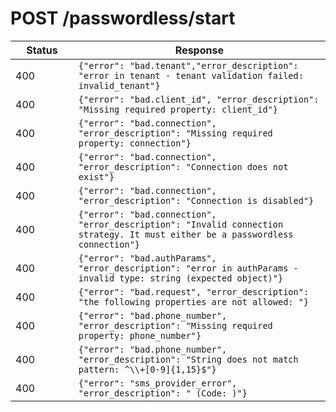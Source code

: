 # POST /passwordless/start

<table class="table">
    <thead>
      <tr>
        <th width="20%">Status</th>
        <th width="80%">Response</th>
      </tr>
    </thead>
    <tbody>
      <tr>
        <td><span class="badge badge-danger">400</span></td>
        <td><code>{"error": "bad.tenant","error_description": "error in tenant - tenant validation failed: invalid_tenant"}</code></td>
      </tr>
      <tr>
        <td><span class="badge badge-danger">400</span></td>
        <td><code>{"error": "bad.client_id", "error_description": "Missing required property: client_id"}</code></td>
      </tr>
      <tr>
        <td><span class="badge badge-danger">400</span></td>
        <td><code>{"error": "bad.connection", "error_description": "Missing required property: connection"}</code></td>
      </tr>
      <tr>
        <td><span class="badge badge-danger">400</span></td>
        <td><code>{"error": "bad.connection", "error_description": "Connection does not exist"}</code></td>
      </tr>
      <tr>
        <td><span class="badge badge-danger">400</span></td>
        <td><code>{"error": "bad.connection", "error_description": "Connection is disabled"}</code></td>
      </tr>
      <tr>
        <td><span class="badge badge-danger">400</span></td>
        <td><code>{"error": "bad.connection", "error_description": "Invalid connection strategy. It must either be a passwordless connection"}</code></td>
      </tr>
      <tr>
        <td><span class="badge badge-danger">400</span></td>
        <td><code>{"error": "bad.authParams", "error_description": "error in authParams - invalid type: string (expected object)"}</code></td>
      </tr>
      <tr>
        <td><span class="badge badge-danger">400</span></td>
        <td><code>{"error": "bad.request", "error_description": "the following properties are not allowed: <INVALID_PARAMETER_VALUE>"}</code></td>
      </tr>
      <tr>
        <td><span class="badge badge-danger">400</span></td>
        <td><code>{"error": "bad.phone_number", "error_description": "Missing required property: phone_number"}</code></td>
      </tr>
      <tr>
        <td><span class="badge badge-danger">400</span></td>
        <td><code>{"error": "bad.phone_number", "error_description": "String does not match pattern: ^\\+[0-9]{1,15}$"}</code></td>
      </tr>
      <tr>
        <td><span class="badge badge-danger">400</span></td>
        <td><code>{"error": "sms_provider_error", "error_description": "<SPECIFIC_PROVIDER_MESSAGE> (Code: <SPECIFIC_PROVIDER_CODE>)"}</code></td>
      </tr>
    </tbody>
  </table>
